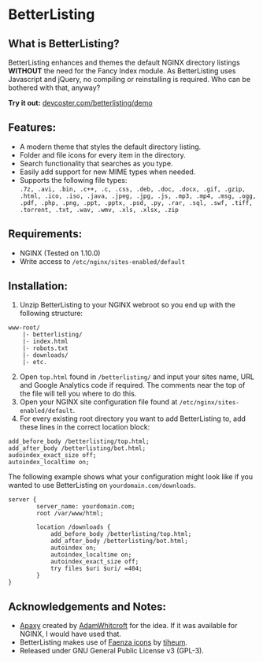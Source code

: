 # BetterListing

## What is BetterListing?

BetterListing enhances and themes the default NGINX directory listings __WITHOUT__ the need for the Fancy Index module. As BetterListing uses Javascript and jQuery, no compiling or reinstalling is required. Who can be bothered with that, anyway?  
  
__Try it out:__ [devcoster.com/betterlisting/demo](https://www.devcoster.com/betterlisting/demo)

## Features:

- A modern theme that styles the default directory listing.
- Folder and file icons for every item in the directory.
- Search functionality that searches as you type. 
- Easily add support for new MIME types when needed.
- Supports the following file types:  
`.7z, .avi, .bin, .c++, .c, .css, .deb, .doc, .docx, .gif, .gzip, .html, .ico, .iso, .java, .jpeg, .jpg, .js, .mp3, .mp4, .msg, .ogg, .pdf, .php, .png, .ppt, .pptx, .psd, .py, .rar, .sql, .swf, .tiff, .torrent, .txt, .wav, .wmv, .xls, .xlsx, .zip
`

## Requirements:

- NGINX (Tested on 1.10.0)
- Write access to `/etc/nginx/sites-enabled/default`

## Installation:

1.  Unzip BetterListing to your NGINX webroot so you end up with the following structure:
```
www-root/
	|- betterlisting/
	|- index.html
    |- robots.txt
    |- downloads/
    |- etc.
```

2.  Open `top.html` found in `/betterlisting/` and input your sites name, URL and Google Analytics code if required. The comments near the top of the file will tell you where to do this. 
3.  Open your NGINX site configuration file found at `/etc/nginx/sites-enabled/default`.
4.  For every existing root directory you want to add BetterListing to, add these lines in the correct location block:
```
add_before_body /betterlisting/top.html;
add_after_body /betterlisting/bot.html;
audoindex_exact_size off;
autoindex_localtime on;
```
The following example shows what your configuration might look like if you wanted to use BetterListing on `yourdomain.com/downloads`.
```
server {
		server_name: yourdomain.com;
		root /var/www/html;
    
    	location /downloads {
	    	add_before_body /betterlisting/top.html;
	    	add_after_body /betterlisting/bot.html;
	    	autoindex on;
	    	autoindex_localtime on;
	    	autoindex_exact_size off;
		    try files $uri $uri/ =404;
		}
}
```
## Acknowledgements and Notes:

- [Apaxy](https://github.com/AdamWhitcroft/Apaxy) created by [AdamWhitcroft](http://adamwhitcroft.com) for the idea. If it was available for NGINX, I would have used that.
- BetterListing makes use of [Faenza icons](http://tiheum.deviantart.com/art/Faenza-Icons-173323228) by [tiheum](http://tiheum.deviantart.com/).
- Released under GNU General Public License v3 (GPL-3).
